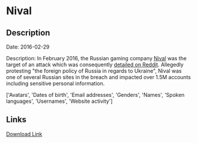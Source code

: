 # Nival

## Description

Date: 2016-02-29

Description:
In February 2016, the Russian gaming company <a href="http://nival.com" target="_blank" rel="noopener">Nival</a> was the target of an attack which was consequently <a href="https://www.reddit.com/r/pwned/comments/47u1bf/operation_wrath_of_anakin_evolved" target="_blank" rel="noopener">detailed on Reddit</a>. Allegedly protesting &quot;the foreign policy of Russia in regards to Ukraine&quot;, Nival was one of several Russian sites in the breach and impacted over 1.5M accounts including sensitive personal information.


['Avatars', 'Dates of birth', 'Email addresses', 'Genders', 'Names', 'Spoken languages', 'Usernames', 'Website activity']

## Links

[Download Link](https://link-to.net/1229997/409.08361737031737/dynamic/?r=bml2YWwuY29t)